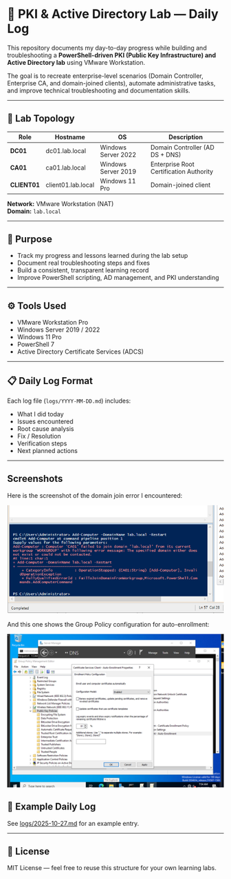 # 🔐 PKI & Active Directory Lab — Daily Log

This repository documents my day-to-day progress while building and troubleshooting a **PowerShell-driven PKI (Public Key Infrastructure) and Active Directory lab** using VMware Workstation.

The goal is to recreate enterprise-level scenarios (Domain Controller, Enterprise CA, and domain-joined clients), automate administrative tasks, and improve technical troubleshooting and documentation skills.

---

## 🧩 Lab Topology
| Role | Hostname | OS | Description |
|------|-----------|----|-------------|
| **DC01** | dc01.lab.local | Windows Server 2022 | Domain Controller (AD DS + DNS) |
| **CA01** | ca01.lab.local | Windows Server 2019 | Enterprise Root Certification Authority |
| **CLIENT01** | client01.lab.local | Windows 11 Pro | Domain-joined client |

**Network:** VMware Workstation (NAT)  
**Domain:** `lab.local`

---

## 🧠 Purpose
- Track my progress and lessons learned during the lab setup  
- Document real troubleshooting steps and fixes  
- Build a consistent, transparent learning record  
- Improve PowerShell scripting, AD management, and PKI understanding  

---

## ⚙️ Tools Used
- VMware Workstation Pro  
- Windows Server 2019 / 2022  
- Windows 11 Pro  
- PowerShell 7  
- Active Directory Certificate Services (ADCS)

---

## 📋 Daily Log Format
Each log file (`logs/YYYY-MM-DD.md`) includes:
- What I did today  
- Issues encountered  
- Root cause analysis  
- Fix / Resolution  
- Verification steps  
- Next planned actions  

---

## Screenshots

Here is the screenshot of the domain join error I encountered:

![CA Join Error Screenshot](images/2025-10-27/example.png)

And this one shows the Group Policy configuration for auto-enrollment:

![Auto Enrollment Policy](images/2025-10-27/GroupPolicyExample.png)

## 📅 Example Daily Log
See [logs/2025-10-27.md](logs/2025-10-27.md) for an example entry.  

---

## 📜 License
MIT License — feel free to reuse this structure for your own learning labs.
